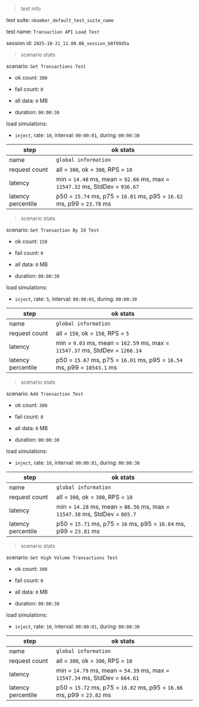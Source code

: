 > test info

test suite: `nbomber_default_test_suite_name`

test name: `Transaction API Load Test`

session id: `2025-10-31_11.00.08_session_b8f09d5a`

> scenario stats

scenario: `Get Transactions Test`

  - ok count: `300`

  - fail count: `0`

  - all data: `0` MB

  - duration: `00:00:30`

load simulations:

  - `inject`, rate: `10`, interval: `00:00:01`, during: `00:00:30`

|step|ok stats|
|---|---|
|name|`global information`|
|request count|all = `300`, ok = `300`, RPS = `10`|
|latency|min = `14.48` ms, mean = `92.66` ms, max = `11547.32` ms, StdDev = `936.67`|
|latency percentile|p50 = `15.74` ms, p75 = `16.01` ms, p95 = `16.62` ms, p99 = `23.78` ms|




> scenario stats

scenario: `Get Transaction By Id Test`

  - ok count: `150`

  - fail count: `0`

  - all data: `0` MB

  - duration: `00:00:30`

load simulations:

  - `inject`, rate: `5`, interval: `00:00:01`, during: `00:00:30`

|step|ok stats|
|---|---|
|name|`global information`|
|request count|all = `150`, ok = `150`, RPS = `5`|
|latency|min = `9.03` ms, mean = `162.59` ms, max = `11547.37` ms, StdDev = `1266.14`|
|latency percentile|p50 = `15.67` ms, p75 = `16.01` ms, p95 = `16.54` ms, p99 = `10543.1` ms|




> scenario stats

scenario: `Add Transaction Test`

  - ok count: `300`

  - fail count: `0`

  - all data: `0` MB

  - duration: `00:00:30`

load simulations:

  - `inject`, rate: `10`, interval: `00:00:01`, during: `00:00:30`

|step|ok stats|
|---|---|
|name|`global information`|
|request count|all = `300`, ok = `300`, RPS = `10`|
|latency|min = `14.28` ms, mean = `86.56` ms, max = `11547.38` ms, StdDev = `865.7`|
|latency percentile|p50 = `15.71` ms, p75 = `16` ms, p95 = `16.64` ms, p99 = `23.81` ms|




> scenario stats

scenario: `Get High Volume Transactions Test`

  - ok count: `300`

  - fail count: `0`

  - all data: `0` MB

  - duration: `00:00:30`

load simulations:

  - `inject`, rate: `10`, interval: `00:00:01`, during: `00:00:30`

|step|ok stats|
|---|---|
|name|`global information`|
|request count|all = `300`, ok = `300`, RPS = `10`|
|latency|min = `14.79` ms, mean = `54.39` ms, max = `11547.34` ms, StdDev = `664.61`|
|latency percentile|p50 = `15.72` ms, p75 = `16.02` ms, p95 = `16.66` ms, p99 = `23.82` ms|




